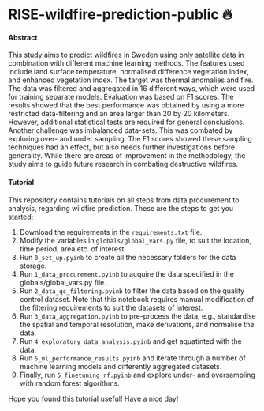 # RISE-wildfire-prediction-public 🔥

#### Abstract
This study aims to predict wildfires in Sweden using only satellite data in combination with different machine learning methods. The features used include land surface temperature, normalised difference vegetation index, and enhanced vegetation index. The target was thermal anomalies and fire. The data was filtered and aggregated in 16 different ways, which were used for training separate models. Evaluation was based on F1 scores. The results showed that the best performance was obtained by using a more restricted data-filtering and an area larger than 20 by 20 kilometers. However, additional statistical tests are required for general conclusions. Another challenge was imbalanced data-sets. This was combated by exploring over- and under sampling. The F1 scores showed these sampling techniques had an effect, but also needs further investigations before generality. While there are areas of improvement in the methodology, the study aims to guide future research in combating destructive wildfires.

#### Tutorial
This repository contains tutorials on all steps from data procurement to analysis, regarding wildfire prediction. These are the steps to get you started:

1. Download the requirements in the <code>requirements.txt</code> file. 
2. Modify the variables in <code>globals/global_vars.py</code> file, to suit the location, time period, area etc. of interest.
3. Run <code>0_set_up.pyinb</code> to create all the necessary folders for the data storage.
4. Run <code>1_data_procurement.pyinb</code> to acquire the data specified in the globals/global_vars.py file.
5. Run <code>2_data_qc_filtering.pyinb</code> to filter the data based on the quality control dataset. Note that this notebook requires manual modification of the filtering requirements to suit the datasets of interest.
6. Run  <code>3_data_aggregation.pyinb</code> to pre-process the data, e.g., standardise the spatial and temporal resolution, make derivations, and normalise the data.
7. Run <code>4_exploratory_data_analysis.pyinb</code> and get aquatinted with the data.
8. Run <code>5_ml_performance_results.pyinb</code> and iterate through a number of machine learning models and differently aggregated datasets.
9. Finally, run <code>5_finetuning_rf.pyinb</code> and explore under- and oversampling with random forest algorithms.

Hope you found this tutorial useful! Have a nice day!

